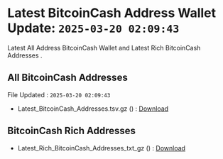 # Latest BitcoinCash Address Wallet Update: `2025-03-20 02:09:43`

Latest All Address BitcoinCash Wallet and Latest Rich BitcoinCash Addresses .

## All BitcoinCash Addresses

File Updated : `2025-03-20 02:09:43`

- Latest_BitcoinCash_Addresses.tsv.gz () : [Download](https://github.com/Pymmdrza/Rich-Address-Wallet/releases/tag/BitcoinCash)

## BitcoinCash Rich Addresses

- Latest_Rich_BitcoinCash_Addresses_txt_gz () : [Download](https://github.com/Pymmdrza/Rich-Address-Wallet/releases/tag/BitcoinCash)
